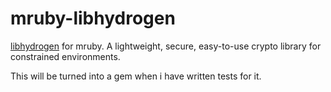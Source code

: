 # mruby-libhydrogen
[libhydrogen](https://github.com/jedisct1/libhydrogen) for mruby.
A lightweight, secure, easy-to-use crypto library for constrained environments.

This will be turned into a gem when i have written tests for it.
